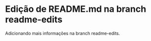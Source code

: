 <h1>Edição de README.md na branch readme-edits</h1>
<p>Adicionando mais informações na branch readme-edits.</p>
